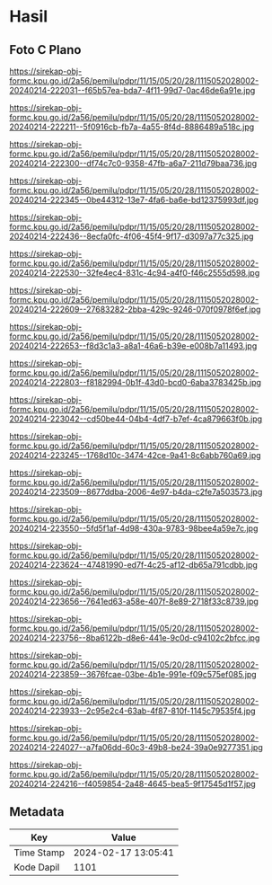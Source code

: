 # Hasil

## Foto C Plano

https://sirekap-obj-formc.kpu.go.id/2a56/pemilu/pdpr/11/15/05/20/28/1115052028002-20240214-222031--f65b57ea-bda7-4f11-99d7-0ac46de6a91e.jpg

https://sirekap-obj-formc.kpu.go.id/2a56/pemilu/pdpr/11/15/05/20/28/1115052028002-20240214-222211--5f0916cb-fb7a-4a55-8f4d-8886489a518c.jpg

https://sirekap-obj-formc.kpu.go.id/2a56/pemilu/pdpr/11/15/05/20/28/1115052028002-20240214-222300--df74c7c0-9358-47fb-a6a7-211d79baa736.jpg

https://sirekap-obj-formc.kpu.go.id/2a56/pemilu/pdpr/11/15/05/20/28/1115052028002-20240214-222345--0be44312-13e7-4fa6-ba6e-bd12375993df.jpg

https://sirekap-obj-formc.kpu.go.id/2a56/pemilu/pdpr/11/15/05/20/28/1115052028002-20240214-222436--8ecfa0fc-4f06-45f4-9f17-d3097a77c325.jpg

https://sirekap-obj-formc.kpu.go.id/2a56/pemilu/pdpr/11/15/05/20/28/1115052028002-20240214-222530--32fe4ec4-831c-4c94-a4f0-f46c2555d598.jpg

https://sirekap-obj-formc.kpu.go.id/2a56/pemilu/pdpr/11/15/05/20/28/1115052028002-20240214-222609--27683282-2bba-429c-9246-070f0978f6ef.jpg

https://sirekap-obj-formc.kpu.go.id/2a56/pemilu/pdpr/11/15/05/20/28/1115052028002-20240214-222653--f8d3c1a3-a8a1-46a6-b39e-e008b7a11493.jpg

https://sirekap-obj-formc.kpu.go.id/2a56/pemilu/pdpr/11/15/05/20/28/1115052028002-20240214-222803--f8182994-0b1f-43d0-bcd0-6aba3783425b.jpg

https://sirekap-obj-formc.kpu.go.id/2a56/pemilu/pdpr/11/15/05/20/28/1115052028002-20240214-223042--cd50be44-04b4-4df7-b7ef-4ca879663f0b.jpg

https://sirekap-obj-formc.kpu.go.id/2a56/pemilu/pdpr/11/15/05/20/28/1115052028002-20240214-223245--1768d10c-3474-42ce-9a41-8c6abb760a69.jpg

https://sirekap-obj-formc.kpu.go.id/2a56/pemilu/pdpr/11/15/05/20/28/1115052028002-20240214-223509--8677ddba-2006-4e97-b4da-c2fe7a503573.jpg

https://sirekap-obj-formc.kpu.go.id/2a56/pemilu/pdpr/11/15/05/20/28/1115052028002-20240214-223550--5fd5f1af-4d98-430a-9783-98bee4a59e7c.jpg

https://sirekap-obj-formc.kpu.go.id/2a56/pemilu/pdpr/11/15/05/20/28/1115052028002-20240214-223624--47481990-ed7f-4c25-af12-db65a791cdbb.jpg

https://sirekap-obj-formc.kpu.go.id/2a56/pemilu/pdpr/11/15/05/20/28/1115052028002-20240214-223656--7641ed63-a58e-407f-8e89-2718f33c8739.jpg

https://sirekap-obj-formc.kpu.go.id/2a56/pemilu/pdpr/11/15/05/20/28/1115052028002-20240214-223756--8ba6122b-d8e6-441e-9c0d-c94102c2bfcc.jpg

https://sirekap-obj-formc.kpu.go.id/2a56/pemilu/pdpr/11/15/05/20/28/1115052028002-20240214-223859--3676fcae-03be-4b1e-991e-f09c575ef085.jpg

https://sirekap-obj-formc.kpu.go.id/2a56/pemilu/pdpr/11/15/05/20/28/1115052028002-20240214-223933--2c95e2c4-63ab-4f87-810f-1145c79535f4.jpg

https://sirekap-obj-formc.kpu.go.id/2a56/pemilu/pdpr/11/15/05/20/28/1115052028002-20240214-224027--a7fa06dd-60c3-49b8-be24-39a0e9277351.jpg

https://sirekap-obj-formc.kpu.go.id/2a56/pemilu/pdpr/11/15/05/20/28/1115052028002-20240214-224216--f4059854-2a48-4645-bea5-9f17545d1f57.jpg


## Metadata

| Key        | Value               |
| ---------- | ------------------- |
| Time Stamp | 2024-02-17 13:05:41 |
| Kode Dapil | 1101                |




